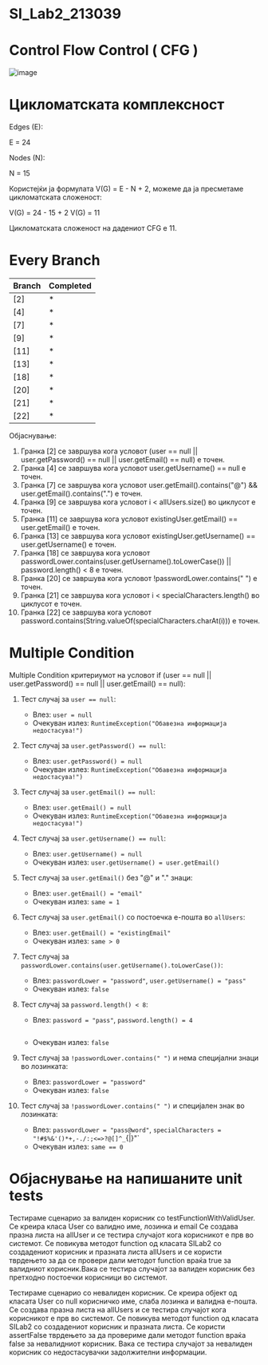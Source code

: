 # SI_Lab2_213039

# Control Flow Control ( CFG ) 

![image](https://github.com/VedaNarashanova/SI_Lab2_213039/assets/128639214/40b37459-9be1-4783-a2f6-f3fb07355b6b)

# Цикломатската комплексност

Edges (E):

Е = 24

Nodes (N):

N = 15

Користејќи ја формулата V(G) = E - N + 2, можеме да ја пресметаме цикломатската сложеност:

V(G) = 24 - 15 + 2
V(G) = 11

Цикломатската сложеност на дадениот CFG е 11.

# Every Branch

<table><thead><tr><th>Branch</th><th>Completed</th></tr></thead><tbody><tr><td>[2]</td><td>*</td></tr><tr><td>[4]</td><td>*</td></tr><tr><td>[7]</td><td>*</td></tr><tr><td>[9]</td><td>*</td></tr><tr><td>[11]</td><td>*</td></tr><tr><td>[13]</td><td>*</td></tr><tr><td>[18]</td><td>*</td></tr><tr><td>[20]</td><td>*</td></tr><tr><td>[21]</td><td>*</td></tr><tr><td>[22]</td><td>*</td></tr></tbody></table>

Објаснување:
<ol>
  <li>Гранка [2] се завршува кога условот (user == null || user.getPassword() == null || user.getEmail() == null) е точен.</li>
  <li>Гранка [4] се завршува кога условот user.getUsername() == null е точен.</li>
  <li>Гранка [7] се завршува кога условот user.getEmail().contains("@") && user.getEmail().contains(".") е точен.</li>
  <li>Гранка [9] се завршува кога условот i < allUsers.size() во циклусот е точен.</li>
  <li>Гранка [11] се завршува кога условот existingUser.getEmail() == user.getEmail() е точен.</li>
  <li>Гранка [13] се завршува кога условот existingUser.getUsername() == user.getUsername() е точен.</li>
  <li>Гранка [18] се завршува кога условот passwordLower.contains(user.getUsername().toLowerCase()) || password.length() < 8 е точен.</li>
  <li>Гранка [20] се завршува кога условот !passwordLower.contains(" ") е точен.</li>
  <li>Гранка [21] се завршува кога условот i < specialCharacters.length() во циклусот е точен.</li>
  <li>Гранка [22] се завршува кога условот password.contains(String.valueOf(specialCharacters.charAt(i))) е точен.</li>
</ol>

# Multiple Condition

Multiple Condition критериумот на условот if (user == null || user.getPassword() == null || user.getEmail() == null): 

<ol>
  <li>
    <p>Тест случај за <code>user == null</code>:</p>
    <ul>
      <li>Влез: <code>user = null</code></li>
      <li>Очекуван излез: <code>RuntimeException("Обавезна информација недостасува!")</code></li>
    </ul>
  </li>
  <li>
    <p>Тест случај за <code>user.getPassword() == null</code>:</p>
    <ul>
      <li>Влез: <code>user.getPassword() = null</code></li>
      <li>Очекуван излез: <code>RuntimeException("Обавезна информација недостасува!")</code></li>
    </ul>
  </li>
  <li>
    <p>Тест случај за <code>user.getEmail() == null</code>:</p>
    <ul>
      <li>Влез: <code>user.getEmail() = null</code></li>
      <li>Очекуван излез: <code>RuntimeException("Обавезна информација недостасува!")</code></li>
    </ul>
  </li>
  <li>
    <p>Тест случај за <code>user.getUsername() == null</code>:</p>
    <ul>
      <li>Влез: <code>user.getUsername() = null</code></li>
      <li>Очекуван излез: <code>user.getUsername() = user.getEmail()</code></li>
    </ul>
  </li>
  <li>
    <p>Тест случај за <code>user.getEmail()</code> без "@" и "." знаци:</p>
    <ul>
      <li>Влез: <code>user.getEmail() = "email"</code></li>
      <li>Очекуван излез: <code>same = 1</code></li>
    </ul>
  </li>
  <li>
    <p>Тест случај за <code>user.getEmail()</code> со постоечка е-пошта во <code>allUsers</code>:</p>
    <ul>
      <li>Влез: <code>user.getEmail() = "existingEmail"</code></li>
      <li>Очекуван излез: <code>same &gt; 0</code></li>
    </ul>
  </li>
  <li>
    <p>Тест случај за <code>passwordLower.contains(user.getUsername().toLowerCase())</code>:</p>
    <ul>
      <li>Влез: <code>passwordLower = "password"</code>, <code>user.getUsername() = "pass"</code></li>
      <li>Очекуван излез: <code>false</code></li>
    </ul>
  </li>
  <li>
    <p>Тест случај за <code>password.length() &lt; 8</code>:</p>
    <ul>
      <li>Влез: <code>password = "pass"</code>, <code>password.length() = 4

</code></li>
      <li>Очекуван излез: <code>false</code></li>
    </ul>
  </li>
  <li>
    <p>Тест случај за <code>!passwordLower.contains(" ")</code> и нема специјални знаци во лозинката:</p>
    <ul>
      <li>Влез: <code>passwordLower = "password"</code></li>
      <li>Очекуван излез: <code>false</code></li>
    </ul>
  </li>
  <li>
    <p>Тест случај за <code>!passwordLower.contains(" ")</code> и специјален знак во лозинката:</p>
    <ul>
      <li>Влез: <code>passwordLower = "pass@word"</code>, <code>specialCharacters = "!#$%&amp;'()*+,-./:;&lt;=&gt;?@[]^_</code>{|}"`</li>
      <li>Очекуван излез: <code>same == 0</code></li>
    </ul>
  </li>
</ol>

# Објаснување на напишаните unit tests

Тестираме сценарио за валиден корисник со testFunctionWithValidUser. 
Се креира класа User со валидно име, лозинка и еmail
Се создава празна листа на allUser и се тестира случајот кога корисникот е прв во системот.
Се повикува методот  function од класата SILab2 со создадениот корисник и празната листа allUsers и се користи тврдењето за да се провери дали методот function враќа true за валидниот корисник.Вака се тестира случајот за валиден корисник без претходно постоечки корисници во системот.

Тестираме сценарио со невалиден корисник. 
Се креира објект од класата User со null корисничко име, слаба лозинка и валидна е-пошта.
Се создава празна листа на allUsers и се тестира случајот кога корисникот е прв во системот.
Се повикува методот function од класата SILab2 со создадениот корисник и празната листа.
Се користи  assertFalse тврдењето за да провериме дали методот function враќа false за невалидниот корисник. Вака се тестира случајот за невалиден корисник со недостасувачки задолжителни информации.

